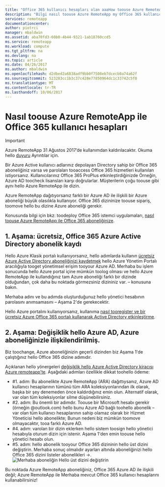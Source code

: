 ```yaml
---
title: "Office 365 kullanıcı hesapları olan aaaHow toouse Azure RemoteApp | Microsoft Docs"
description: "Bilgi nasıl toouse Azure RemoteApp my Office 365 kullanıcı hesapları"
services: remoteapp
documentationcenter: 
author: piotrci
manager: mbaldwin
ms.assetid: aba70fd3-60b0-4b44-9321-1ab18760ccd5
ms.service: remoteapp
ms.workload: compute
ms.tgt_pltfrm: na
ms.devlang: na
ms.topic: article
ms.date: 04/26/2017
ms.author: mbaldwin
ms.openlocfilehash: d2dbed2a6838adf9bb0f7508eb7dcecb0a74a62f
ms.sourcegitcommit: 523283cc1b3c37c428e77850964dc1c33742c5f0
ms.translationtype: MT
ms.contentlocale: tr-TR
ms.lasthandoff: 10/06/2017
---
```

# <a name="how-toouse-azure-remoteapp-with-office-365-user-accounts"></a>Nasıl toouse Azure RemoteApp ile Office 365 kullanıcı hesapları
> [!IMPORTANT]
> Azure RemoteApp 31 Ağustos 2017’de kullanımdan kaldırılacaktır. Okuma hello [duyuru](https://go.microsoft.com/fwlink/?linkid=821148) Ayrıntılar için.
> 
> 

Bir Azure Active kullanıcı adlarınız depolayan Directory sahip bir Office 365 aboneliğiniz varsa ve parolaları tooaccess Office 365 hizmetleri kullanılan istiyorsanız. Kullanıcılarınız Office 365 ProPlus etkinleştirdiğinizde Örneğin, Azure AD toocheck lisansları karşı doğrularlar. Müşterilerin çoğu toouse gibi aynı hello Azure RemoteApp ile dizin.

Azure RemoteApp dağıtıyorsanız farklı bir Azure AD ile ilişkili bir Azure aboneliği büyük olasılıkla kullanıyor. Office 365 dizininize toouse sipariş, toomove hello bu dizine Azure aboneliği gerekir.

Konusunda bilgi için bkz: toodeploy Office 365 istemci uygulamaları, [nasıl toouse Azure RemoteApp ile Office 365 aboneliğinize](remoteapp-officesubscription.md).

## <a name="phase-1-register-your-free-office-365-azure-active-directory-subscription"></a>1. Aşama: ücretsiz, Office 365 Azure Active Directory abonelik kaydı
Hello Azure Klasik portalı kullanıyorsanız, hello adımlarda kullanın [ücretsiz Azure Active Directory aboneliğinizi kaydetmek](https://technet.microsoft.com/library/dn832618.aspx) hello Azure Yönetim Portalı aracılığıyla tooget yönetimsel erişim tooyour Azure AD. Merhaba bu işlem sonucunda hello Azure portal içine mümkün toolog olması ve hello Azure RemoteApp ile kullandığınız tam Azure aboneliği farklı bir dizinde olduğundan, çok daha bu noktada görmezsiniz dizininiz var. – konusuna bakın.

Merhaba adını ve bu adımda oluşturduğunuz hello yönetici hesabının parolasını anımsamasını – Aşama 2'de gerekecektir.

Hello Azure portalını kullanıyorsanız, kullanıma [nasıl tooregister ve bir ücretsiz Azure Office 365 portalı kullanarak Active Directory etkinleştirme](http://azureblogger.com/2016/01/how-to-register-and-activate-a-free-azure-active-directory-using-office-365-portal/).

## <a name="phase-2-change-hello-azure-ad-associated-with-your-azure-subscription"></a>2. Aşama: Değişiklik hello Azure AD, Azure aboneliğinizle ilişkilendirilmiş.
Biz toochange, Azure aboneliğinizin geçerli dizinden biz Aşama 1'de çalıştığınız hello Office 365 dizine adımıdır.

Açıklanan hello yönergeleri [değişiklik hello Azure Active Directory kiracısı Azure remoteapp'te](remoteapp-changetenant.md). Aşağıdaki adımları özellikle dikkat toohello ödeme:

* #1. adım: Bu abonelikte Azure RemoteApp (ARA) dağıttıysanız, Azure AD kullanıcı hesaplarının tümünü tüm ARA koleksiyonlarından ilk olarak, başka bir şey denemeden önce kaldırdığınız emin olun. Alternatif olarak, var olan tüm koleksiyonlar silme düşünebilirsiniz.
* #2. adım: Bu önemli bir adımdır. Toouse bir Microsoft hesabı gerekir (örneğin @outlook.com) hello bunu Azure AD bağlı toohello abonelik – var olan tüm kullanıcı hesaplarının sahip olamaz olarak bir Hizmet Yöneticisi hello abonelikte; Bunun nedeni biz mümkün toomove olmayacaktır, tooa farklı Azure AD.
* #4. adım: varolan bir dizin eklerken hello sistem toosign hello yönetici hesabıyla oturum dizin için istenir. Aşama 1'den emin toouse hello yönetici hesabı olun.
* #5. adım: hello abonelik tooyour Office 365 dizininin hello üst dizini değiştirin. Merhaba sonuç olmalıdır ayarları altında aboneliğinizi hello Office 365 dizini listeler abonelikleri ->. 
  ![Merhaba aboneliğin Hello üst dizini değiştirin](./media/remoteapp-o365user/settings.png)

Bu noktada Azure RemoteApp aboneliğiniz, Office 365 Azure AD ile ilişkili değil; Azure RemoteApp ile Merhaba mevcut Office 365 kullanıcı hesaplarını kullanabilirsiniz!

